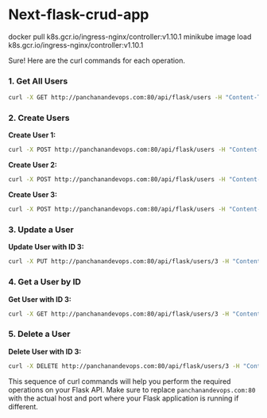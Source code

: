 # Next-flask-crud-app

docker pull k8s.gcr.io/ingress-nginx/controller:v1.10.1
minikube image load k8s.gcr.io/ingress-nginx/controller:v1.10.1

Sure! Here are the curl commands for each operation.

### 1. Get All Users

```sh
curl -X GET http://panchanandevops.com:80/api/flask/users -H "Content-Type: application/json"
```



### 2. Create Users

**Create User 1:**

```sh
curl -X POST http://panchanandevops.com:80/api/flask/users -H "Content-Type: application/json" -d '{"name": "Alice", "email": "alice@example.com"}'
```

**Create User 2:**

```sh
curl -X POST http://panchanandevops.com:80/api/flask/users -H "Content-Type: application/json" -d '{"name": "Bob", "email": "bob@example.com"}'
```

**Create User 3:**

```sh
curl -X POST http://panchanandevops.com:80/api/flask/users -H "Content-Type: application/json" -d '{"name": "Charlie", "email": "charlie@example.com"}'
```



### 3. Update a User

**Update User with ID 3:**

```sh
curl -X PUT http://panchanandevops.com:80/api/flask/users/3 -H "Content-Type: application/json" -d '{"name": "Alice Updated", "email": "alice.updated@example.com"}'
```


### 4. Get a User by ID

**Get User with ID 3:**

```sh
curl -X GET http://panchanandevops.com:80/api/flask/users/3 -H "Content-Type: application/json"
```



### 5. Delete a User

**Delete User with ID 3:**

```sh
curl -X DELETE http://panchanandevops.com:80/api/flask/users/3 -H "Content-Type: application/json"
```



This sequence of curl commands will help you perform the required operations on your Flask API. Make sure to replace `panchanandevops.com:80` with the actual host and port where your Flask application is running if different.